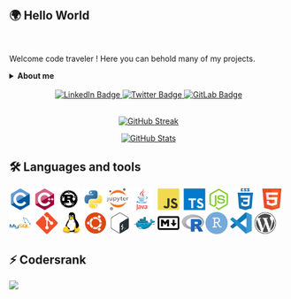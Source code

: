 ## 🌍 Hello World

<div align="right">
  <img src="https://komarev.com/ghpvc/?username=0nyr&style=flat-square&color=blue" alt=""/>
</div>

Welcome code traveler ! Here you can behold many of my projects.

<details>
  <summary><strong>About me</strong></summary>
My friends call me <strong>Onyr</strong> even if my real name is <strong>Florian Rascoussier</strong>.</br></br>
  
I'm a 23 years old and 4th year CS student at INSA Lyon, France. I love to make things and work on <strong>personal projects</strong> as a programming enthusiast. Since I started coding in my childhood making text-based RPGs in Basic-Casio on my calculator, my deep love of <strong>code craftmanship</strong> has only been growing stronger with the years. On this journey, I have also met so many generous and talented people, some of them now being friends, that I now consider programming as a way of life. My other main centers of interests aside from code are art, science and philosophy. I also enjoy doing sports like running, hiking and archery. I'm involved in several associations like [Kryptosphere](https://kryptosphere.org/en/).
  
Besides, I'm a fervent Linux daily user, <strong>Open Source advocate</strong> and crypto curious.

- 💬 Ask me about: your love/hate relationship with C++, Dynamic Programming or Plato.
- 🍪 Fun fact: I'm secretly planning to break the world record for the biggest cooky ever made, currently set at about [18 tons with a diameter of more that 30m](https://www.guinnessworldrecords.com/world-records/largest-biscuit-cookie/)... Internet Explorer not supported.
</details>
</br>

<div align="center">
  <div id="badges">
    <a href="https://www.linkedin.com/in/florian-rascoussier-onyr/">
      <img src="https://img.shields.io/badge/LinkedIn-0A66C2?style=for-the-badge&logo=linkedin&logoColor=white" alt="LinkedIn Badge"/>
    </a>
    <a href="https://twitter.com/nyr25239424">
      <img src="https://img.shields.io/badge/Twitter-1DA1F2?style=for-the-badge&logo=twitter&logoColor=white" alt="Twitter Badge"/>
    </a>
    <a href="https://gitlab.com/Onyr_">
      <img src="https://img.shields.io/badge/GitLab-FCA121?style=for-the-badge&logo=gitlab&logoColor=white" alt="GitLab Badge"/>
    </a>
  </div>
  </br>
      
[![GitHub Streak](https://github-readme-streak-stats.herokuapp.com?user=0nyr&theme=dracula&date_format=M%20j%5B%2C%20Y%5D)](https://git.io/streak-stats)

[![GitHub Stats](https://github-readme-stats.vercel.app/api?username=0nyr&layout=compact&theme=dracula&hide=stars)](https://github.com/anuraghazra/github-readme-stats)
</div>

## 🛠 Languages and tools

<div>
  <img src="https://github.com/devicons/devicon/blob/master/icons/c/c-original.svg" title="C" **alt="C" width="40" height="40"/>
  <img src="https://github.com/devicons/devicon/blob/master/icons/cplusplus/cplusplus-original.svg" title="C++" **alt="C++" width="40" height="40"/>
  <img src="https://github.com/devicons/devicon/blob/master/icons/rust/rust-plain.svg" title="Rust" **alt="Rust" width="40" height="40"/>
  <img src="https://github.com/devicons/devicon/blob/master/icons/python/python-original.svg" title="Python" **alt="Python" width="40" height="40"/>
  <img src="https://github.com/devicons/devicon/blob/master/icons/jupyter/jupyter-original-wordmark.svg" title="Jypyter" **alt="Jypyter" width="40" height="40"/>
  <img src="https://github.com/devicons/devicon/blob/master/icons/java/java-original-wordmark.svg" title="Java" alt="Java" width="40" height="40"/>&nbsp;
  <img src="https://github.com/devicons/devicon/blob/master/icons/javascript/javascript-original.svg" title="JavaScript" alt="JavaScript" width="40" height="40"/>&nbsp;
  <img src="https://github.com/devicons/devicon/blob/master/icons/typescript/typescript-original.svg" title="TypeScript" **alt="TypeScript" width="40" height="40"/>
  <img src="https://github.com/devicons/devicon/blob/master/icons/nodejs/nodejs-original.svg" title="NodeJS" alt="NodeJS" width="40" height="40"/>&nbsp;
  <img src="https://github.com/devicons/devicon/blob/master/icons/css3/css3-plain-wordmark.svg"  title="CSS3" alt="CSS" width="40" height="40"/>&nbsp;
  <img src="https://github.com/devicons/devicon/blob/master/icons/html5/html5-original.svg" title="HTML5" alt="HTML" width="40" height="40"/>&nbsp;
  <img src="https://github.com/devicons/devicon/blob/master/icons/mysql/mysql-original-wordmark.svg" title="MySQL"  alt="MySQL" width="40" height="40"/>&nbsp;
  <img src="https://github.com/devicons/devicon/blob/master/icons/git/git-original.svg" title="Git" **alt="Git" width="40" height="40"/>
  <img src="https://github.com/devicons/devicon/blob/master/icons/linux/linux-original.svg" title="Linux" **alt="Linux" width="40" height="40"/>
  <img src="https://github.com/devicons/devicon/blob/master/icons/ubuntu/ubuntu-plain.svg" title="Ubuntu" **alt="Ubuntu" width="40" height="40"/>
  <img src="https://github.com/devicons/devicon/blob/master/icons/bash/bash-original.svg" title="Bash" **alt="Bash" width="40" height="40"/>
  <img src="https://github.com/devicons/devicon/blob/master/icons/docker/docker-original.svg" title="Docker" **alt="Docker" width="40" height="40"/>
  <img src="https://github.com/devicons/devicon/blob/master/icons/markdown/markdown-original.svg" title="Markdown" **alt="Markdown" width="40" height="40"/>
  <img src="https://github.com/devicons/devicon/blob/master/icons/r/r-original.svg" title="R" **alt="R" width="40" height="40"/>
  <img src="https://github.com/devicons/devicon/blob/master/icons/rstudio/rstudio-original.svg" title="Rstudio" **alt="Rstudio" width="40" height="40"/>
  <img src="https://github.com/devicons/devicon/blob/master/icons/vscode/vscode-original.svg" title="VSCode" **alt="VSCode" width="40" height="40"/>
  <img src="https://github.com/devicons/devicon/blob/master/icons/wordpress/wordpress-plain.svg" title="Wordpress" **alt="Wordpress" width="40" height="40"/>
</div>

## ⚡ Codersrank

<img
  src="https://cr-skills-chart-widget.azurewebsites.net/api/api?username=0nyr&skills=C%2B%2B,C,Rust,Python,Java,Shell,JavaScript,TypeScript,HTML,CSS,&width=640&show-other-skills=true&padding=10"
/>


<!--
**0nyr/0nyr** is a ✨ _special_ ✨ repository because its `README.md` (this file) appears on your GitHub profile.

### Useful links

##### examples
https://github.com/itsZed0

##### tutos
https://www.sitepoint.com/github-profile-readme/

##### tools
https://unicode-table.com/en/

##### GitHub tools
https://github.com/anuraghazra/github-readme-stats#top-languages-card


broken feature:
<img
  src="https://cr-ss-service.azurewebsites.net/api/ScreenShot?widget=summary&username=0nyr&badges=3&show-avatar=false"
/>

-->
